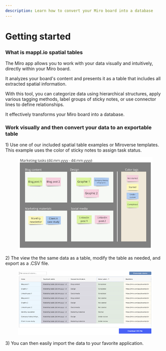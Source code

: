 ```yaml
---
description: Learn how to convert your Miro board into a database
---
```


# Getting started

### What is mappl.io spatial tables

The Miro app allows you to work with your data visually and intuitively, directly within your Miro board.

It analyzes your board's content and presents it as a table that includes all extracted spatial information.

With this tool, you can categorize data using hierarchical structures, apply various tagging methods, label groups of sticky notes, or use connector lines to define relationships.

It effectively transforms your Miro board into a database.

### **Work visually and then convert your data to an exportable table**

1\) Use one of our included spatial table examples or Miroverse templates. This example uses the color of sticky notes to assign task status.

<figure><img src=".gitbook/assets/GettingStarted_SpatialTables_01 (1).png" alt=""><figcaption></figcaption></figure>

2\) The view the the same data as a table, modify the table as needed, and export as a .CSV file.

<figure><img src=".gitbook/assets/GettingStarted_Result_01 (1).png" alt=""><figcaption></figcaption></figure>

3\) You can then easily import the data to your favorite application.
